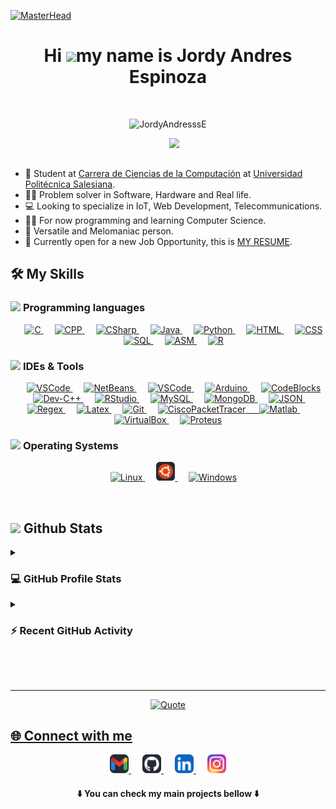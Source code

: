 [![MasterHead](https://i.pinimg.com/originals/77/ca/a3/77caa32884d735d439ade45ba37feaf2.gif)](https://arjuncvinod.github.io)
<h1 align="center">Hi <img src="https://media.giphy.com/media/hvRJCLFzcasrR4ia7z/giphy.gif" width="35">my name is Jordy Andres Espinoza</h1>


<br>

<p align="center"> 
	<img src="https://komarev.com/ghpvc/?username=JordyAndresssE&label=Profile%20views&color=0047AB&style=plastic?" alt="JordyAndresssE" height=25px, width=160px/> 
</p>

<picture> <img align="right" src="https://github.com/7oSkaaa/7oSkaaa/blob/main/Images/Right_Side.gif?raw=true" width = 250px></picture>

<br><br>

- :school: Student at [Carrera de Ciencias de la Computación](https://www.google.com/url?sa=t&rct=j&q=&esrc=s&source=web&cd=&cad=rja&uact=8&ved=2ahUKEwiZgYqnr86KAxXYmbAFHXnaMUQQFnoECBYQAQ&url=https%3A%2F%2Fwww.ups.edu.ec%2Fcomputacion-cuenca&usg=AOvVaw3rjA_jIF7AQ2iSIzCpD6WQ&opi=89978449) at [Universidad Politécnica Salesiana](https://www.google.com/url?sa=t&rct=j&q=&esrc=s&source=web&cd=&cad=rja&uact=8&ved=2ahUKEwiTyLm4r86KAxURSDABHWT5CUYQFnoECAwQAQ&url=https%3A%2F%2Fwww.ups.edu.ec%2F&usg=AOvVaw1WfmsSSKHY9fnzaqVvo2xz&opi=89978449).
- :technologist: Problem solver in Software, Hardware and Real life.
- :computer:  Looking to specialize in IoT, Web Development, Telecommunications.
- :student: For now programming and learning Computer Science.
- :guitar: Versatile and Melomaniac person.
- :thinking: Currently open for a new Job Opportunity, this is [MY RESUME](https://drive.google.com/file/d/1-KkheQCdkgRLPeA19ttrHygKPZkJBVfe/view?usp=sharing).

## 🛠️ My Skills

### <picture> <img src = "https://github.com/7oSkaaa/7oSkaaa/blob/main/Images/Programming_Languages.gif?raw=true" width = 50px>  </picture> Programming languages

<p align="center"> 
  &emsp; 
  <a href="https://skillicons.dev/icons?i=c" target="_blank">
    <img alt="C" src="https://skillicons.dev/icons?i=c" width="30px" />
  </a>
  &emsp;
  <a href="https://skillicons.dev/icons?i=cpp" target="_blank">
    <img alt="CPP" src="https://skillicons.dev/icons?i=cpp" width="30px" />
  </a> 
  &emsp;
  <a href="https://skillicons.dev/icons?i=cs" target="_blank">
    <img alt="CSharp" src="https://skillicons.dev/icons?i=cs" width="30px" />
  </a> 
  &emsp;
  <a href="https://skillicons.dev/icons?i=java" target="_blank">
    <img alt="Java" src="https://skillicons.dev/icons?i=java" width="30px" />
  </a> 
  &emsp;
   <a href="https://skillicons.dev/icons?i=python" target="_blank">
    <img alt="Python" src="https://skillicons.dev/icons?i=python" width="30px" />
  </a>
  &emsp;
   <a href="https://skillicons.dev/icons?i=html" target="_blank">
    <img alt="HTML" src="https://skillicons.dev/icons?i=html" width="30px" />
  </a>
  &emsp;
   <a href="https://skillicons.dev/icons?i=css" target="_blank">
    <img alt="CSS" src="https://skillicons.dev/icons?i=css" width="30px" />
  </a>
  &emsp; 
  <a href="https://www.svgrepo.com/show/331760/sql-database-generic.svg" target="_blank">
    <img alt="SQL" src="https://www.svgrepo.com/show/331760/sql-database-generic.svg" 
  style="width: 30px; height: 30px;">
  </a> 
  &emsp;
  <a href="https://www.svgrepo.com/show/373445/assembly.svg" target="_blank">
    <img alt="ASM" src="https://www.svgrepo.com/show/373445/assembly.svg" 
  style="width: 30px; height: 30px;">
  </a> 
  &emsp;
  <a href="https://skillicons.dev/icons?i=r" target="_blank">
    <img alt="R"src="https://skillicons.dev/icons?i=r" width="30px" />
  </a>
</p>

 ### <picture> <img src = "https://github.com/7oSkaaa/7oSkaaa/blob/main/Images/Software_Tools.gif?raw=true" width = 50px>  </picture> IDEs & Tools
 
<p align="center">
  &emsp;
    <a href="https://skillicons.dev/icons?i=vscode" target="_blank">
    <img alt="VSCode"src="https://skillicons.dev/icons?i=vscode" width="30px" />
  </a>
  &emsp;
    <a href="https://upload.wikimedia.org/wikipedia/commons/9/98/Apache_NetBeans_Logo.svg" target="_blank">
    <img alt="NetBeans"src="https://upload.wikimedia.org/wikipedia/commons/9/98/Apache_NetBeans_Logo.svg" width="26px" />
  </a>
  &emsp;
    <a href="https://images.sftcdn.net/images/t_app-icon-s/p/b85786fe-a924-11e6-aa84-00163ec9f5fa/3969641196/emu8086-microprocessor-emulator-emu8086.png" target="_blank">
    <img alt="VSCode"src="https://images.sftcdn.net/images/t_app-icon-s/p/b85786fe-a924-11e6-aa84-00163ec9f5fa/3969641196/emu8086-microprocessor-emulator-emu8086.png" width="30px" />
  </a>
  &emsp;
    <a href="https://skillicons.dev/icons?i=arduino" target="_blank">
    <img alt="Arduino"src="https://skillicons.dev/icons?i=arduino" width="30px" />
  </a>
  &emsp;
    <a href="https://img.icons8.com/?size=256&id=8BWvlqRi2nsz&format=png" target="_blank">
    <img alt="CodeBlocks"src="https://img.icons8.com/?size=256&id=8BWvlqRi2nsz&format=png" width="36px" />
  </a>
  &emsp;
    <a href="https://styles.redditmedia.com/t5_32raz/styles/communityIcon_yria07xbhfn61.png" target="_blank">
    <img alt="Dev-C++"src="https://styles.redditmedia.com/t5_32raz/styles/communityIcon_yria07xbhfn61.png" width=30px" />
  </a>
  &emsp;
    <a href="https://icon.icepanel.io/Technology/svg/RStudio.svg" target="_blank">
    <img alt="RStudio"src="https://icon.icepanel.io/Technology/svg/RStudio.svg" width="30px" />
  </a>
  &emsp;
    <a href="https://skillicons.dev/icons?i=mysql" target="_blank">
    <img alt="MySQL"src="https://skillicons.dev/icons?i=mysql" width="30px" />
  </a>
  &emsp;
    <a href="https://skillicons.dev/icons?i=mongodb" target="_blank">
    <img alt="MongoDB"src="https://skillicons.dev/icons?i=mongodb" width="30px" />
  </a>
  &emsp;
    <a href="https://uxwing.com/wp-content/themes/uxwing/download/file-and-folder-type/file-json-color-red-icon.png" target="_blank">
    <img alt="JSON"src="https://uxwing.com/wp-content/themes/uxwing/download/file-and-folder-type/file-json-color-red-icon.png" width="30px"/>
  </a>
  &emsp;
    <a href="https://skillicons.dev/icons?i=regex" target="_blank">
    <img alt="Regex"src="https://skillicons.dev/icons?i=regex" width="30px" />
  </a>
  &emsp;
    <a href="https://skillicons.dev/icons?i=latex" target="_blank">
    <img alt="Latex"src="https://skillicons.dev/icons?i=latex" width="30px" />
  </a>
  &emsp;
    <a href="https://skillicons.dev/icons?i=git" target="_blank">
    <img alt="Git"src="https://skillicons.dev/icons?i=git" width="30px" />
  </a>
  &emsp;
    <a href="https://hurbad.com/wp-content/uploads/2021/12/Cisco-Packet-Tracer.png" target="_blank">
    <img alt="CiscoPacketTracer"src="https://hurbad.com/wp-content/uploads/2021/12/Cisco-Packet-Tracer.png" width="30px" />
  &emsp;
    <a href="https://skillicons.dev/icons?i=matlab" target="_blank">
    <img alt="Matlab"src="https://skillicons.dev/icons?i=matlab" width="30px" />
  </a>
  &emsp;
    <a href="https://upload.wikimedia.org/wikipedia/commons/thumb/f/ff/VirtualBox_2024_Logo.svg/768px-VirtualBox_2024_Logo.svg.png?20240917170005" target="_blank">
    <img alt="VirtualBox"src="https://upload.wikimedia.org/wikipedia/commons/thumb/f/ff/VirtualBox_2024_Logo.svg/768px-VirtualBox_2024_Logo.svg.png?20240917170005" width="30px" />
  </a>
  &emsp;
    <a href="https://i0.wp.com/arduinofactory.com/wp-content/uploads/2023/05/proteus.png?fit=512%2C352&ssl=1" target="_blank">
    <img alt="Proteus"src="https://i0.wp.com/arduinofactory.com/wp-content/uploads/2023/05/proteus.png?fit=512%2C352&ssl=1" width="30px" />
  </a>
</p>

 ### <picture> <img src = "https://github.com/7oSkaaa/7oSkaaa/blob/main/Images/OS.gif?raw=true" width = 50px>  </picture> Operating Systems
 
<p align="center">
  &emsp;
    <a href="https://skillicons.dev/icons?i=linux" target="_blank">
    <img alt="Linux"src="https://skillicons.dev/icons?i=linux" width="30px" />
  </a>
  &emsp;
    <a href="https://raw.githubusercontent.com/tandpfun/skill-icons/main/icons/Ubuntu-Dark.svg" target="_blank">
    <img alt="Ubuntu"src="https://raw.githubusercontent.com/tandpfun/skill-icons/main/icons/Ubuntu-Dark.svg" width="30px" />
  </a>
  &emsp;
    <a href="https://skillicons.dev/icons?i=windows" target="_blank">
    <img alt="Windows"src="https://skillicons.dev/icons?i=windows" width="30px" />
  </a>
</p>

<br> 

## <picture> <img src = "https://github.com/7oSkaaa/7oSkaaa/blob/main/Images/Statistics.gif?raw=true" width = 50px>  </picture> Github Stats
  
<details><summary><h3>💻 GitHub Profile Stats</h3></summary>

----
	
<p align="center">
    <a href="https://github.com/anuraghazra/github-readme-stats">
	    <img alt="verdugong's Github Stats" src="https://github-readme-stats.vercel.app/api?username=verdugong&show_icons=true&count_private=true&locale=en&theme=tokyonight&layout=compact" height="230px"/></a>
	  <img src="https://github-readme-stats.vercel.app/api/top-langs?username=verdugong&langs_count=10&show_icons=true&locale=en&theme=tokyonight" alt="verdugong" height="230px"/>
<br/>

  <b>Note:</b> Top languages is only a metric of the languages my public code consists of and doesn't reflect experience or skill level.
  </p>
</details>

<details>
  <summary><h3>⚡ Recent GitHub Activity</h3></summary>

  [![verdugong's github activity graph](https://github-readme-activity-graph.vercel.app/graph?username=verdugong&theme=github-compact)](https://github.com/verdugong/github-readme-activity-graph)

</details>

</br></br>

---

<p align = "center">
	<a href="https://github.com/piyushsuthar/github-readme-quotes"> <img alt = "Quote" src="https://quotes-github-readme.vercel.app/api?type=horizontal&theme=tokyonight&animation=grow_out_in&quoteCategory=programming">
</p>

## 🌐 Connect with me
<p align="center">
	<a href="mailto:sebastianvccv@gmail.com" target="_blank">
    <img alt="Gmail"src="https://raw.githubusercontent.com/tandpfun/skill-icons/main/icons/Gmail-Dark.svg" width="30px" />
  </a>
  &emsp;
	<a href="https://github.com/verdugong" target="_blank">
    <img alt="Github"src="https://raw.githubusercontent.com/tandpfun/skill-icons/main/icons/Github-Dark.svg" width="30px" />
   </a>
  &emsp;
	<a href="https://www.linkedin.com/in/sebastian-verdugo-635962344/" target="_blank">
    <img alt="LinkedIn"src="https://raw.githubusercontent.com/tandpfun/skill-icons/main/icons/LinkedIn.svg" width="30px" />
   </a>
  &emsp;
	<a href="https://www.instagram.com/verdugong/" target="_blank">
    <img alt="Instagram"src="https://raw.githubusercontent.com/tandpfun/skill-icons/main/icons/Instagram.svg" width="30px" />
  </a>
</p>

<h4 align="center">⬇️ You can check my main projects bellow ⬇️</h4>

